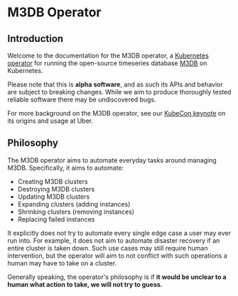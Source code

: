 # M3DB Operator

## Introduction

Welcome to the documentation for the M3DB operator, a [Kubernetes operator][operators] for running the open-source
timeseries database [M3DB][m3db] on Kubernetes.

Please note that this is **alpha software**, and as such its APIs and behavior are subject to breaking changes. While we
aim to produce thoroughly tested reliable software there may be undiscovered bugs.

For more background on the M3DB operator, see our [KubeCon keynote][keynote] on its origins and usage at Uber.

## Philosophy

The M3DB operator aims to automate everyday tasks around managing M3DB. Specifically, it aims to automate:

- Creating M3DB clusters
- Destroying M3DB clusters
- Updating M3DB clusters
- Expanding clusters (adding instances)
- Shrinking clusters (removing instances)
- Replacing failed instances

It explicitly does not try to automate every single edge case a user may ever run into. For example, it does not aim to
automate disaster recovery if an entire cluster is taken down. Such use cases may still require human intervention, but
the operator will aim to not conflict with such operations a human may have to take on a cluster.

Generally speaking, the operator's philosophy is if **it would be unclear to a human what action to take, we will not
try to guess.**

[operators]: https://coreos.com/operators/
[m3db]: https://docs.m3db.io/m3db/
[keynote]: https://kccna18.sched.com/event/Gsxn/keynote-smooth-operator-large-scale-automated-storage-with-kubernetes-celina-ward-software-engineer-matt-schallert-site-reliability-engineer-uber
